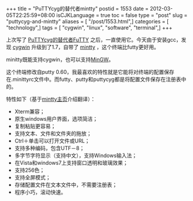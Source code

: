 +++
title = "PuTTYcyg的替代者mintty"
postid = 1553
date = 2012-03-05T22:25:59+08:00
isCJKLanguage = true
toc = false
type = "post"
slug = "puttycyg-and-mintty"
aliases = [ "/post/1553.html",]
categories = [ "technology",]
tags = [ "cygwin", "linux", "software", "terminal",]
+++


上次写了 [PuTTYcyg的替代者FuTTY](https://blog.zengrong.net/post/1506.html) 之后，一直使用它。今天由于安装gcc，发现 [cygwin](https://blog.zengrong.net/cygwin/) 升级到了1.7，自带了 [mintty](http://code.google.com/p/mintty/) ，这个终端比futty更好用。

minitty既能支持cygwin，也可以支持[MinGW](http://www.mingw.org/)。

这个终端修改自putty 0.60，我最喜欢的特性就是它能将对终端的配置保存在.minittyrc文件中。而futty、putty和puttycyg都是将配置文件保存在注册表中的。

特性如下（基于[mintty主页](http://code.google.com/p/mintty/)介绍翻译）：<!--more-->

-   Xterm兼容；
-   原生windows用户界面，选项简洁；
-   复制粘贴更容易；
-   支持文本、文件和文件夹的拖放；
-   Ctrl＋单击可以打开文件或URL；
-   支持多种编码，包含UTF－8；
-   多字节字符显示（支持中文），支持Windows输入法；
-   在Vista和windows7上支持窗口透明和玻璃效果；
-   支持256色；
-   支持全屏模式；
-   存储配置文件在文本文件中，不需要注册表；
-   程序小巧，滚动快速。
